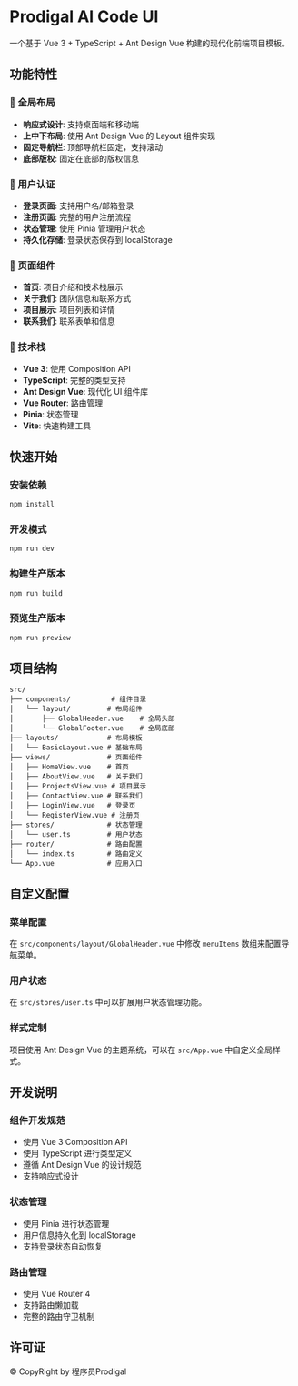 # Prodigal AI Code UI

一个基于 Vue 3 + TypeScript + Ant Design Vue 构建的现代化前端项目模板。

## 功能特性

### 🎨 全局布局
- **响应式设计**: 支持桌面端和移动端
- **上中下布局**: 使用 Ant Design Vue 的 Layout 组件实现
- **固定导航栏**: 顶部导航栏固定，支持滚动
- **底部版权**: 固定在底部的版权信息

### 🔐 用户认证
- **登录页面**: 支持用户名/邮箱登录
- **注册页面**: 完整的用户注册流程
- **状态管理**: 使用 Pinia 管理用户状态
- **持久化存储**: 登录状态保存到 localStorage

### 📱 页面组件
- **首页**: 项目介绍和技术栈展示
- **关于我们**: 团队信息和联系方式
- **项目展示**: 项目列表和详情
- **联系我们**: 联系表单和信息

### 🎯 技术栈
- **Vue 3**: 使用 Composition API
- **TypeScript**: 完整的类型支持
- **Ant Design Vue**: 现代化 UI 组件库
- **Vue Router**: 路由管理
- **Pinia**: 状态管理
- **Vite**: 快速构建工具

## 快速开始

### 安装依赖
```bash
npm install
```

### 开发模式
```bash
npm run dev
```

### 构建生产版本
```bash
npm run build
```

### 预览生产版本
```bash
npm run preview
```

## 项目结构

```
src/
├── components/          # 组件目录
│   └── layout/         # 布局组件
│       ├── GlobalHeader.vue    # 全局头部
│       └── GlobalFooter.vue    # 全局底部
├── layouts/            # 布局模板
│   └── BasicLayout.vue # 基础布局
├── views/              # 页面组件
│   ├── HomeView.vue    # 首页
│   ├── AboutView.vue   # 关于我们
│   ├── ProjectsView.vue # 项目展示
│   ├── ContactView.vue # 联系我们
│   ├── LoginView.vue   # 登录页
│   └── RegisterView.vue # 注册页
├── stores/             # 状态管理
│   └── user.ts         # 用户状态
├── router/             # 路由配置
│   └── index.ts        # 路由定义
└── App.vue             # 应用入口
```

## 自定义配置

### 菜单配置
在 `src/components/layout/GlobalHeader.vue` 中修改 `menuItems` 数组来配置导航菜单。

### 用户状态
在 `src/stores/user.ts` 中可以扩展用户状态管理功能。

### 样式定制
项目使用 Ant Design Vue 的主题系统，可以在 `src/App.vue` 中自定义全局样式。

## 开发说明

### 组件开发规范
- 使用 Vue 3 Composition API
- 使用 TypeScript 进行类型定义
- 遵循 Ant Design Vue 的设计规范
- 支持响应式设计

### 状态管理
- 使用 Pinia 进行状态管理
- 用户信息持久化到 localStorage
- 支持登录状态自动恢复

### 路由管理
- 使用 Vue Router 4
- 支持路由懒加载
- 完整的路由守卫机制

## 许可证

© CopyRight by 程序员Prodigal
